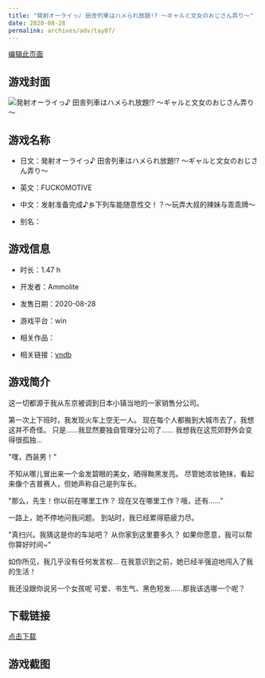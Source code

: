 ```yaml
---
title: "発射オーライっ♪ 田舎列車はハメられ放題!? ～ギャルと文女のおじさん弄り～"
date: 2020-08-28
permalink: archives/adv/tay07/
---
```

[编辑此页面](https://github.com/ACG-3/ADV3-source/blob/main/source/_posts/%E7%99%BA%E5%B0%84%E3%82%AA%E3%83%BC%E3%83%A9%E3%82%A4%E3%81%A3%E2%99%AA%20%E7%94%B0%E8%88%8E%E5%88%97%E8%BB%8A%E3%81%AF%E3%83%8F%E3%83%A1%E3%82%89%E3%82%8C%E6%94%BE%E9%A1%8C%21%20%EF%BD%9E%E3%82%AE%E3%83%A3%E3%83%AB%E3%81%A8%E6%96%87%E5%A5%B3%E3%81%AE%E3%81%8A%E3%81%98%E3%81%95%E3%82%93%E5%BC%84%E3%82%8A%EF%BD%9E.md)

## 游戏封面

![発射オーライっ♪ 田舎列車はハメられ放題!? ～ギャルと文女のおじさん弄り～](https://pan.timero.xyz/d/onedrive/img_lib_001/%E7%99%BA%E5%B0%84%E3%82%AA%E3%83%BC%E3%83%A9%E3%82%A4%E3%81%A3%E2%99%AA%20%E7%94%B0%E8%88%8E%E5%88%97%E8%BB%8A%E3%81%AF%E3%83%8F%E3%83%A1%E3%82%89%E3%82%8C%E6%94%BE%E9%A1%8C!%20%EF%BD%9E%E3%82%AE%E3%83%A3%E3%83%AB%E3%81%A8%E6%96%87%E5%A5%B3%E3%81%AE%E3%81%8A%E3%81%98%E3%81%95%E3%82%93%E5%BC%84%E3%82%8A%EF%BD%9E_cover.avif)


## 游戏名称

- 日文：発射オーライっ♪ 田舎列車はハメられ放題!? ～ギャルと文女のおじさん弄り～
- 英文：FUCKOMOTIVE
- 中文：发射准备完成♪乡下列车能随意性交！？〜玩弄大叔的辣妹与乖乖牌〜

- 别名：


## 游戏信息

- 时长：1.47 h
- 开发者：Ammolite
- 发售日期：2020-08-28
- 游戏平台：win
- 相关作品：

- 相关链接：[vndb](https://vndb.org/v29074)


## 游戏简介

这一切都源于我从东京被调到日本小镇当地的一家销售分公司。

第一次上下班时，我发现火车上空无一人。
现在每个人都搬到大城市去了，我想这并不奇怪。
只是......我显然要独自管理分公司了......
我想我在这荒郊野外会变得很孤独...

"嘿，西装男！"

不知从哪儿冒出来一个金发碧眼的美女，晒得黝黑发亮。
尽管她浓妆艳抹，看起来像个吉普赛人，但她声称自己是列车长。

"那么，先生！你以前在哪里工作？
现在又在哪里工作？哦，还有......"

一路上，她不停地问我问题。
到站时，我已经累得筋疲力尽。

"真扫兴。我猜这是你的车站吧？
从你家到这里要多久？
如果你愿意，我可以帮你算好时间~"

如你所见，我几乎没有任何发言权...
在我意识到之前，她已经半强迫地闯入了我的生活！

我还没跟你说另一个女孩呢
可爱、书生气、黑色短发......那我该选哪一个呢？




## 下载链接

[点击下载](https://pan.timero.xyz/onedrive/adv_lib_001/%E7%99%BA%E5%B0%84%E3%82%AA%E3%83%BC%E3%83%A9%E3%82%A4%E3%81%A3%E2%99%AA%20%E7%94%B0%E8%88%8E%E5%88%97%E8%BB%8A%E3%81%AF%E3%83%8F%E3%83%A1%E3%82%89%E3%82%8C%E6%94%BE%E9%A1%8C%21%20%EF%BD%9E%E3%82%AE%E3%83%A3%E3%83%AB%E3%81%A8%E6%96%87%E5%A5%B3%E3%81%AE%E3%81%8A%E3%81%98%E3%81%95%E3%82%93%E5%BC%84%E3%82%8A%EF%BD%9E)


## 游戏截图


